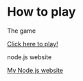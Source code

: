 <h1>How to play</h1>
<p>The game</p>
<a href="https://inthenew.github.io/PixelQuest/3DSnake/index.html">Click here to play!</a>
<p>node.js website</p>
<a href="https://silk-ruby-mochi.glitch.me/">My Node.js website</a>
